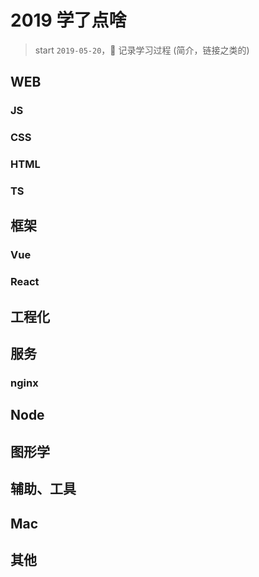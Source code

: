# 2019 学了点啥

> start `2019-05-20`，💖 记录学习过程 (简介，链接之类的)

## WEB

### JS

### CSS

### HTML

### TS

## 框架

### Vue

### React

## 工程化

## 服务

### nginx

## Node

## 图形学

## 辅助、工具

## Mac

## 其他